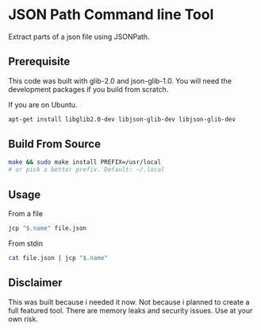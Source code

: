 # JSON Path Command line Tool

Extract parts of a json file using JSONPath.

## Prerequisite

This code was built with glib-2.0 and json-glib-1.0. You will need the
development packages if you build from scratch.

If you are on Ubuntu.

```bash
apt-get install libglib2.0-dev libjson-glib-dev libjson-glib-dev
```

## Build From Source

```bash
make && sudo make install PREFIX=/usr/local
# or pick a better prefix. Default: ~/.local
```

## Usage

From a file

```bash
jcp "$.name" file.json
```

From stdin

```bash
cat file.json | jcp "$.name"
```

## Disclaimer

This was built because i needed it now. Not because i planned to create a full
featured tool.  There are memory leaks and security issues. Use at your own
risk.
